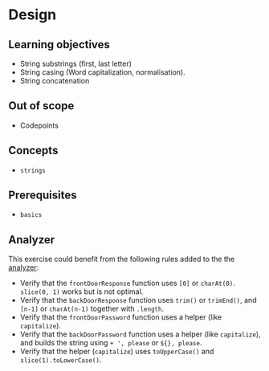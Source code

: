 # Design

## Learning objectives

- String substrings (first, last letter)
- String casing (Word capitalization, normalisation).
- String concatenation

## Out of scope

- Codepoints

## Concepts

- `strings`

## Prerequisites

- `basics`

## Analyzer

This exercise could benefit from the following rules added to the the [analyzer][analyzer]:

- Verify that the `frontDoorResponse` function uses `[0]` or `charAt(0)`. `slice(0, 1)` works but is not optimal.
- Verify that the `backDoorResponse` function uses `trim()` or `trimEnd()`, and `[n-1]` or `charAt(n-1)` together with `.length`.
- Verify that the `frontDoorPassword` function uses a helper (like `capitalize`).
- Verify that the `backDoorPassword` function uses a helper (like `capitalize`), and builds the string using `+ ', please` or `${}, please`.
- Verify that the helper (`capitalize`) uses `toUpperCase()` and `slice(1).toLowerCase()`.

[analyzer]: https://github.com/exercism/javascript-analyzer
